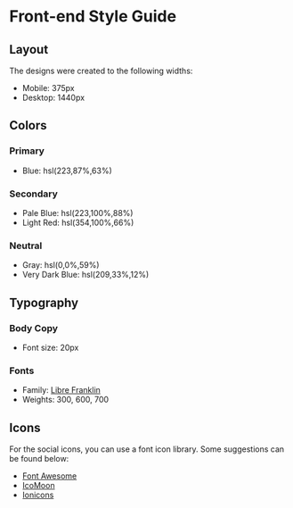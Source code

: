 # Front-end Style Guide

## Layout

The designs were created to the following widths:

- Mobile: 375px
- Desktop: 1440px

## Colors

### Primary

- Blue: hsl(223,87%,63%)

### Secondary

- Pale Blue: hsl(223,100%,88%)
- Light Red: hsl(354,100%,66%)

### Neutral

- Gray: hsl(0,0%,59%)
- Very Dark Blue: hsl(209,33%,12%)

## Typography

### Body Copy

- Font size: 20px

### Fonts

- Family: [Libre Franklin](https://fonts.google.com/specimen/Libre+Franklin)
- Weights: 300, 600, 700

## Icons

For the social icons, you can use a font icon library. Some suggestions can be found below:

- [Font Awesome](https://fontawesome.com)
- [IcoMoon](https://icomoon.io)
- [Ionicons](https://ionicons.com)
